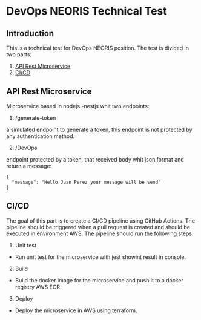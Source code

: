 # DevOps NEORIS Technical Test

## Introduction

This is a technical test for DevOps NEORIS position. The test is divided in two parts:

1. [API Rest Microservice](#api-rest-microservice)
2. [CI/CD](#cicd)

## API Rest Microservice

Microservice based in nodejs -nestjs whit two endpoints:

1. /generate-token

a simulated endpoint to generate a token, this endpoint is not protected by any authentication method.

2. /DevOps

endpoint protected by a token, that received body whit json format and return a message: 

```
{
  "message": "Hello Juan Perez your message will be send"
}
```

## CI/CD

The goal of this part is to create a CI/CD pipeline using GitHub Actions. The pipeline should be triggered when a pull request is created and should be executed in environment AWS. The pipeline should run the following steps:

1. Unit test

- Run unit test for the microservice with jest showint result in console.

2. Build

- Build the docker image for the microservice and push it to a docker registry AWS ECR.

3. Deploy

- Deploy the microservice in AWS using terraform.